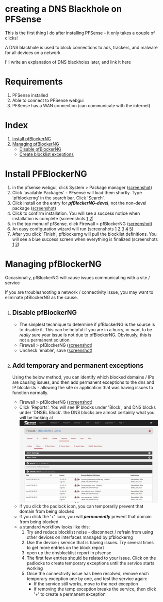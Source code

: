 # creating a DNS Blackhole on PFSense 

This is the first thing I do after installing PFSense - it only takes a couple of clicks!

A DNS blackhole is used to block connections to ads, trackers, and malware for all devices on a network

I'll write an explanation of DNS blackholes later, and link it here

# Requirements
1. PFSense installed
2. Able to connect to PFSense webgui
1. PFSense has a WAN connection (can communicate with the internet)

# Index
1. [Install pfBlockerNG](#install-pfblockerng)
2. [Managing pfBlockerNG](#managing-pfblockerng)
    - [Disable pfBlockerNG](#disable-pfblockerng)
    - [Create blocklist exceptions](#add-temporary-and-permanent-exceptions)


# Install PFBlockerNG
1. in the pfsense webgui, click System > Package manager ([screenshot](https://github.com/mynah22/Homelab-Guides/raw/main/screenshots/dnsb0.jpg))
2. Click 'available Packages' - PFsense will load them shortly. Type 'pfblockerng' in the search bar. Click 'Search'. 
3. Click install on the entry for ***pfBlockerNG-devel***, not the non-devel package ([screenshot](https://github.com/mynah22/Homelab-Guides/raw/main/screenshots/dnsb1.jpg))
4. Click to confirm installation. You will see a success notice when installation is complete (screenshots [1](https://github.com/mynah22/Homelab-Guides/raw/main/screenshots/dnsb2.jpg) [2](https://github.com/mynah22/Homelab-Guides/raw/main/screenshots/dnsb3.jpg))
5. in the top menu of pfSense, click Firewall > pfBlockerNG ([screenshot](https://github.com/mynah22/Homelab-Guides/raw/main/screenshots/dnsb5.jpg))
6. An easy configuration wizard will run (screenshots [1](https://github.com/mynah22/Homelab-Guides/raw/main/screenshots/dnsb6.jpg) [2](https://github.com/mynah22/Homelab-Guides/raw/main/screenshots/dnsb7.jpg) [3](https://github.com/mynah22/Homelab-Guides/raw/main/screenshots/dnsb8.jpg) [4](https://github.com/mynah22/Homelab-Guides/raw/main/screenshots/dnsb9.jpg) [5](https://github.com/mynah22/Homelab-Guides/raw/main/screenshots/dnsb10.jpg))
7. After you click 'Finish', pfblockerng will pull the blocklist definitions. You will see a blue success screen when everything is finalized (screenshots [1](https://github.com/mynah22/Homelab-Guides/raw/main/screenshots/dnsb11.jpg) [2](https://github.com/mynah22/Homelab-Guides/raw/main/screenshots/dnsb12.jpg))

# Managing pfBlockerNG
Occasionally, pfBlockerNG will cause issues communicating with a site / service 

If you are troubleshooting a network / connectivity issue, you may want to eliminate pfBlockerNG as the cause. 

1. ## Disable pfBlockerNG
    - The simplest technique to determine if pfBlockerNG is the source is to disable it. This can be helpful if you are in a hurry, or want to be *really* sure your issue is not due to pfBlockerNG. Obviously, this is not a permanent solution. 
    - Firewall > pfBlockerNG ([screenshot](https://github.com/mynah22/Homelab-Guides/raw/main/screenshots/dnsb13.jpg))
    - Uncheck 'enable', save ([screenshot](https://github.com/mynah22/Homelab-Guides/raw/main/screenshots/dnsb14.jpg))
2.  ## Add temporary and permanent exceptions

    Using the below method, you can identify which blocked domains / IPs are causing issues, and then add permanent exceptions to the dns and IP blocklists - allowing the site or application that was having issues to function normally. 
    - Firewall > pfBlockerNG ([screenshot](https://github.com/mynah22/Homelab-Guides/raw/main/screenshots/dnsb13.jpg))
    - Click 'Reports'. You will see IP blocks under 'Block', and DNS blocks under 'DNSBL Block'. the DNS blocks are almost certainly what you will be looking at
        ![](https://github.com/mynah22/Homelab-Guides/raw/main/screenshots/dnsb15.jpg)
    - If you click the padlock icon, you can temporarily prevent that domain from being blocked
    - If you click the '+' icon, you will ***permanently*** prevent that domain from being blocked
    - a standard workflow looks like this:
        1. Try and reduce blocklist noise - disconnect / refrain from using other devices on interfaces managed by pfblockerng
        2. Use the device / service that is having issues. Try several times to get more entries on the block report
        3. open up the dnsblocklist report in pfsense
        3. The first few entries should be related to your issue. Click on the padlocks to create temporary exceptions until the service starts working
        4. Once the connectivity issue has been resolved, remove each temporary exception one by one, and test the service again:
            - If the service still works, move to the next exception
            - if removing the temp exception breaks the service, then click '+' to create a permanent exception